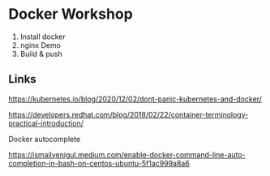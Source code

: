# Docker Workshop

1. Install docker
2. nginx Demo
3. Build & push

## Links
https://kubernetes.io/blog/2020/12/02/dont-panic-kubernetes-and-docker/

https://developers.redhat.com/blog/2018/02/22/container-terminology-practical-introduction/


Docker autocomplete

https://ismailyenigul.medium.com/enable-docker-command-line-auto-completion-in-bash-on-centos-ubuntu-5f1ac999a8a6
